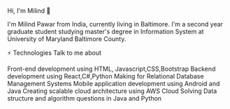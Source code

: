 Hi, I'm Milind  👋


I'm Milind Pawar from India, currently living in Baltimore. I'm a second year graduate student studying master's degree in Information System  at University of Maryland Baltimore County.

⚡ Technologies
Talk to me about

Front-end development using HTML, Javascript,CSS,Bootstrap
Backend development using React,C#,Python
Making for Relational Database Management Systems
Mobile application development using Android and Java
Creating scalable cloud architecture using AWS Cloud
Solving Data structure and algorithm questions in Java and Python

